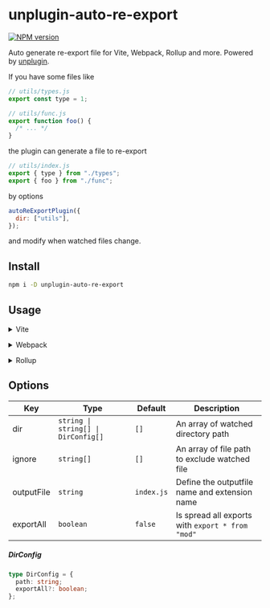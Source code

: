 # unplugin-auto-re-export

[![NPM version](https://img.shields.io/npm/v/unplugin-auto-re-export?color=orange&label=npm)](https://www.npmjs.com/package/unplugin-auto-re-export)

Auto generate re-export file for Vite, Webpack, Rollup and more. Powered by <a href="https://github.com/unjs/unplugin">unplugin</a>.

If you have some files like

```js
// utils/types.js
export const type = 1;

// utils/func.js
export function foo() {
  /* ... */
}
```

the plugin can generate a file to re-export

```js
// utils/index.js
export { type } from "./types";
export { foo } from "./func";
```

by options

```js
autoReExportPlugin({
  dir: ["utils"],
});
```

and modify when watched files change.

## Install

```bash
npm i -D unplugin-auto-re-export
```

## Usage

<details>
<summary>Vite</summary><br>

```ts
// vite.config.ts
import autoReExportPlugin from "unplugin-auto-re-export/vite";

export default defineConfig({
  plugins: [
    autoReExportPlugin({
      /* options */
    }),
  ],
});
```

<br></details>

<details>
<summary>Webpack</summary><br>

```ts
// webpack.config.js
module.exports = {
  /* ... */
  plugins: [
    require("unplugin-auto-re-export/webpack")({
      /* options */
    }),
  ],
};
```

<br></details>

<details>
<summary>Rollup</summary><br>

```ts
// rollup.config.js
import autoReExportPlugin from "unplugin-auto-re-export/rollup";

export default {
  plugins: [
    autoReExportPlugin({
      /* options */
    }),
  ],
};
```

<br></details>

## Options

| Key        | Type                                 | Default    | Description                                      |
| ---------- | ------------------------------------ | ---------- | ------------------------------------------------ |
| dir        | `string \| string[] \| DirConfig[] ` | `[]`       | An array of watched directory path               |
| ignore     | `string[]`                           | `[]`       | An array of file path to exclude watched file    |
| outputFile | `string`                             | `index.js` | Define the outputfile name and extension name    |
| exportAll  | `boolean`                            | `false`    | Is spread all exports with `export * from "mod"` |

##### DirConfig

```ts
type DirConfig = {
  path: string;
  exportAll?: boolean;
};
```
